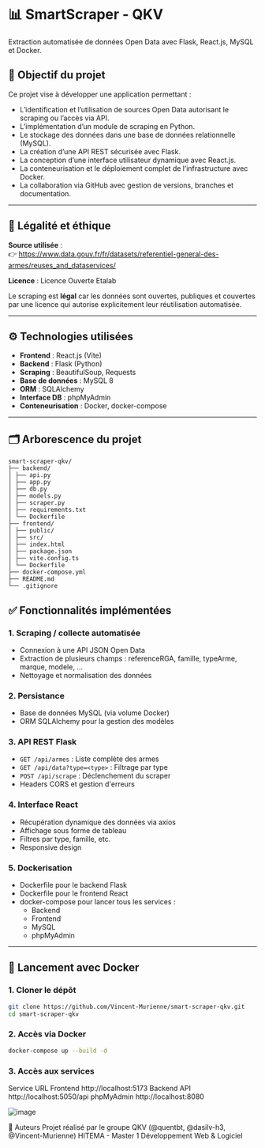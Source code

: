 # 📊 SmartScraper - QKV

Extraction automatisée de données Open Data avec Flask, React.js, MySQL et Docker.

## 🎯 Objectif du projet

Ce projet vise à développer une application permettant :

- L’identification et l’utilisation de sources Open Data autorisant le scraping ou l’accès via API.
- L’implémentation d’un module de scraping en Python.
- Le stockage des données dans une base de données relationnelle (MySQL).
- La création d’une API REST sécurisée avec Flask.
- La conception d’une interface utilisateur dynamique avec React.js.
- La conteneurisation et le déploiement complet de l’infrastructure avec Docker.
- La collaboration via GitHub avec gestion de versions, branches et documentation.

---

## 🔐 Légalité et éthique

**Source utilisée** :  
👉 https://www.data.gouv.fr/fr/datasets/referentiel-general-des-armes/reuses_and_dataservices/

**Licence** : Licence Ouverte Etalab  

Le scraping est **légal** car les données sont ouvertes, publiques et couvertes par une licence qui autorise explicitement leur réutilisation automatisée.

---

## ⚙️ Technologies utilisées

- **Frontend** : React.js (Vite)
- **Backend** : Flask (Python)
- **Scraping** : BeautifulSoup, Requests
- **Base de données** : MySQL 8
- **ORM** : SQLAlchemy
- **Interface DB** : phpMyAdmin
- **Conteneurisation** : Docker, docker-compose

---

## 🗂️ Arborescence du projet
    smart-scraper-qkv/
    ├── backend/
    │ ├── api.py
    │ ├── app.py
    │ ├── db.py
    │ ├── models.py
    │ ├── scraper.py
    │ ├── requirements.txt
    │ └── Dockerfile
    ├── frontend/
    │ ├── public/
    │ ├── src/
    │ ├── index.html
    │ ├── package.json
    │ ├── vite.config.ts
    │ └── Dockerfile
    ├── docker-compose.yml
    ├── README.md
    └── .gitignore

## ✅ Fonctionnalités implémentées

### 1. Scraping / collecte automatisée
- Connexion à une API JSON Open Data
- Extraction de plusieurs champs : referenceRGA, famille, typeArme, marque, modele, ...
- Nettoyage et normalisation des données

### 2. Persistance
- Base de données MySQL (via volume Docker)
- ORM SQLAlchemy pour la gestion des modèles

### 3. API REST Flask
- `GET /api/armes` : Liste complète des armes
- `GET /api/data?type=<type>` : Filtrage par type
- `POST /api/scrape` : Déclenchement du scraper
- Headers CORS et gestion d'erreurs

### 4. Interface React
- Récupération dynamique des données via axios
- Affichage sous forme de tableau
- Filtres par type, famille, etc.
- Responsive design

### 5. Dockerisation
- Dockerfile pour le backend Flask
- Dockerfile pour le frontend React
- docker-compose pour lancer tous les services :
  - Backend
  - Frontend
  - MySQL
  - phpMyAdmin

---

## 🐳 Lancement avec Docker

### 1. Cloner le dépôt

```bash
git clone https://github.com/Vincent-Murienne/smart-scraper-qkv.git
cd smart-scraper-qkv
```

### 2. Accès via Docker
```bash
docker-compose up --build -d
```

### 3. Accès aux services
Service	URL
Frontend	http://localhost:5173
Backend API	http://localhost:5050/api
phpMyAdmin	http://localhost:8080

![image](https://github.com/user-attachments/assets/d76e4c98-af31-4936-994b-b864b4a6bee5)

🧠 Auteurs
Projet réalisé par le groupe QKV (@quentbt, @dasilv-h3, @Vincent-Murienne)
HITEMA - Master 1 Développement Web & Logiciel



